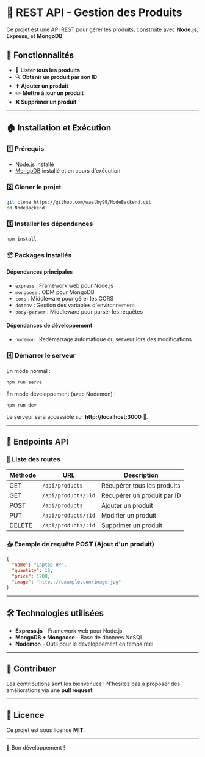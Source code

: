 # 🏥️ REST API - Gestion des Produits

Ce projet est une API REST pour gérer les produits, construite avec **Node.js**, **Express**, et **MongoDB**.

## 📌 Fonctionnalités

- 💜 **Lister tous les produits**
- 🔍 **Obtenir un produit par son ID**
- ➕ **Ajouter un produit**
- ✏️ **Mettre à jour un produit**
- ❌ **Supprimer un produit**

---

## 🏠 Installation et Exécution

### 1️⃣ Prérequis

- [Node.js](https://nodejs.org/) installé
- [MongoDB](https://www.mongodb.com/) installé et en cours d'exécution

### 2️⃣ Cloner le projet

```bash
git clone https://github.com/waelby99/NodeBackend.git
cd NodeBackend
```

### 3️⃣ Installer les dépendances

```bash
npm install
```

### 📦 Packages installés

#### Dépendances principales
- `express` : Framework web pour Node.js
- `mongoose` : ODM pour MongoDB
- `cors` : Middleware pour gérer les CORS
- `dotenv` : Gestion des variables d'environnement
- `body-parser` : Middleware pour parser les requêtes

#### Dépendances de développement
- `nodemon` : Redémarrage automatique du serveur lors des modifications

### 4️⃣ Démarrer le serveur

En mode normal :

```bash
npm run serve
```

En mode développement (avec Nodemon) :

```bash
npm run dev
```

Le serveur sera accessible sur **http://localhost:3000** 🚀.

---

## 🐐 Endpoints API

### 📝 Liste des routes

| Méthode | URL                 | Description                 |
|---------|----------------------|-----------------------------|
| GET     | `/api/products`      | Récupérer tous les produits |
| GET     | `/api/products/:id`  | Récupérer un produit par ID |
| POST    | `/api/products`      | Ajouter un produit         |
| PUT     | `/api/products/:id`  | Modifier un produit        |
| DELETE  | `/api/products/:id`  | Supprimer un produit       |

### 📥 Exemple de requête POST (Ajout d'un produit)

```json
{
  "name": "Laptop HP",
  "quantity": 10,
  "price": 1200,
  "image": "https://example.com/image.jpg"
}
```

---

## 🛠️ Technologies utilisées

- **Express.js** - Framework web pour Node.js
- **MongoDB + Mongoose** - Base de données NoSQL
- **Nodemon** - Outil pour le développement en temps réel

---

## 🤝 Contribuer

Les contributions sont les bienvenues ! N'hésitez pas à proposer des améliorations via une **pull request**.

---

## 📝 Licence

Ce projet est sous licence **MIT**.

---

🚀 Bon développement !

